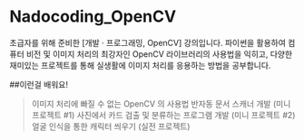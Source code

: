 # Nadocoding_OpenCV
초급자를 위해 준비한
[개발 · 프로그래밍, OpenCV] 강의입니다.
파이썬을 활용하여 컴퓨터 비전 및 이미지 처리의 최강자인 OpenCV 라이브러리의 사용법을 익히고, 다양한 재미있는 프로젝트를 통해 실생활에 이미지 처리를 응용하는 방법을 공부합니다.

##이런걸 배워요!
>이미지 처리에 빠질 수 없는 OpenCV 의 사용법
>반자동 문서 스캐너 개발 (미니 프로젝트 #1)
>사진에서 카드 검출 및 분류하는 프로그램 개발 (미니 프로젝트 #2)
>얼굴 인식을 통한 캐릭터 씌우기 (실전 프로젝트)
